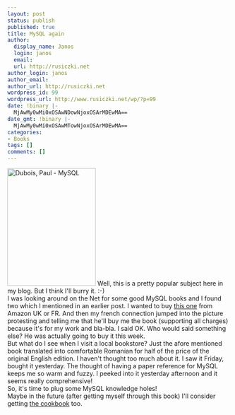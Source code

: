 ```yaml
---
layout: post
status: publish
published: true
title: MySQL again
author:
  display_name: Janos
  login: janos
  email: 
  url: http://rusiczki.net
author_login: janos
author_email: 
author_url: http://rusiczki.net
wordpress_id: 99
wordpress_url: http://www.rusiczki.net/wp/?p=99
date: !binary |-
  MjAwMy0wMi0xOSAwNDowNjoxOSArMDEwMA==
date_gmt: !binary |-
  MjAwMy0wMi0xOSAwMTowNjoxOSArMDEwMA==
categories:
- Books
tags: []
comments: []
---
```

<p><img src="http://www.rusiczki.net/blog/blogpics/mysql_book.JPG" width="200" height="266" alt="Dubois, Paul - MySQL" class="postimage" /> Well, this is a pretty popular subject here in my blog. But I think I'll burry it. :-)<br />
I was looking around on the Net for some good MySQL books and I found two which I mentioned in an earlier post. I wanted to buy <a href="http://www.amazon.co.uk/exec/obidos/ASIN/0735709211/026-1593954-2034021" title="MySQL by Paul DuBois">this one</a> from Amazon UK or FR. And then my french connection jumped into the picture protesting and telling me that he'll buy me the book (supporting all charges) because it's for my work and bla-bla. I said OK. Who would said something else? He was actually going to buy it this week.<br />
But what do I see when I visit a local bookstore? Just the afore mentioned book translated into comfortable Romanian for half of the price of the original English edition. I haven't thought too much about it. I saw it Friday, bought it yesterday. The thought of having a paper reference for MySQL keeps me so warm and fuzzy. I peeked into it yesterday afternoon and it seems really comprehensive!<br />
So, it's time to plug some MySQL knowledge holes!<br />
Maybe in the future (after getting myself through this book) I'll consider getting <a href="http://www.amazon.co.uk/exec/obidos/ASIN/0596001452/026-1593954-2034021" title="MySQL Cookbook by Paul DuBois">the cookbook</a> too.</p>
